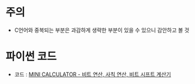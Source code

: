 # 주의
- C언어와 중복되는 부분은 과감하게 생략한 부분이 있을 수 있으니 감안하고 볼 것

# 파이썬 코드
- 코드 : [MINI CALCULATOR - 비트 연산, 사칙 연산, 비트 시프트 계산기](./mini_calculator.py)